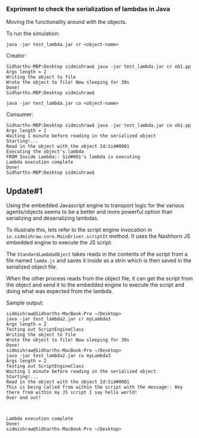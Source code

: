 ### Expriment to check the serialization of lambdas in Java

Moving the functionality around with the objects.

To run the simulation:

`java -jar test_lambda.jar cr <object-name>`

Creator:
```
Sidharths-MBP:Desktop sidmishraw$ java -jar test_lambda.jar cr ob1.pp
Args length = 2
Writing the object to file
Wrote the object to file! Now sleeping for 30s
Done!
Sidharths-MBP:Desktop sidmishraw$
``` 

`java -jar test_lambda.jar co <object-name>`

Consumer:
```
Sidharths-MBP:Desktop sidmishraw$ java -jar test_lambda.jar co ob1.pp
Args length = 2
Waiting 1 minute before reading in the serialized object
Starting!...
Read in the object with the object Id:Sid#0001
Executing the object's lambda
FROM Inside Lambda:: Sid#001's lambda is executing
Lambda execution complete
Done!
Sidharths-MBP:Desktop sidmishraw$
```


## Update#1

Using the embedded Javascript engine to transport logic for the various agents/objects seems to be a better and more powerful option than serializing and deserializing lambdas.

To illustrate this, lets refer to the script engine invocation in `io.sidmishraw.core.MainDriver.scriptIt` method. It uses the Nashhorn JS embedded engine to execute the JS script.

The `StandardLambdaObject` takes reads in the contents of the script from a file named `lamda.js` and saves it inside as a strin which is then saved in the serialized object file.

When the other process reads from the object file, it can get the script from the object and send it to the embedded engine to execute the script and doing what was expected from the lambda.

Sample output:
```
sidmishraw@Sidharths-MacBook-Pro ~/Desktop> 
java -jar test_lambda2.jar cr myLambda3
Args length = 2
Testing out ScriptEngineClass
Writing the object to file
Wrote the object to file! Now sleeping for 30s
Done!
sidmishraw@Sidharths-MacBook-Pro ~/Desktop> 
java -jar test_lambda2.jar co myLambda3
Args length = 2
Testing out ScriptEngineClass
Waiting 1 minute before reading in the serialized object
Starting!...
Read in the object with the object Id:Sid#0001
This is being called from within the script with the message:: Hey there from within my JS script I say hello world!
Over and out!



Lambda execution complete
Done!
sidmishraw@Sidharths-MacBook-Pro ~/Desktop> 
```

   